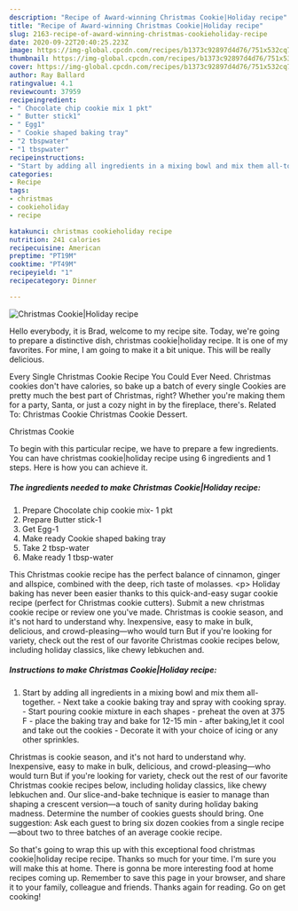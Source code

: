 ```yaml
---
description: "Recipe of Award-winning Christmas Cookie|Holiday recipe"
title: "Recipe of Award-winning Christmas Cookie|Holiday recipe"
slug: 2163-recipe-of-award-winning-christmas-cookieholiday-recipe
date: 2020-09-22T20:40:25.223Z
image: https://img-global.cpcdn.com/recipes/b1373c92897d4d76/751x532cq70/christmas-cookieholiday-recipe-recipe-main-photo.jpg
thumbnail: https://img-global.cpcdn.com/recipes/b1373c92897d4d76/751x532cq70/christmas-cookieholiday-recipe-recipe-main-photo.jpg
cover: https://img-global.cpcdn.com/recipes/b1373c92897d4d76/751x532cq70/christmas-cookieholiday-recipe-recipe-main-photo.jpg
author: Ray Ballard
ratingvalue: 4.1
reviewcount: 37959
recipeingredient:
- " Chocolate chip cookie mix 1 pkt"
- " Butter stick1"
- " Egg1"
- " Cookie shaped baking tray"
- "2 tbspwater"
- "1 tbspwater"
recipeinstructions:
- "Start by adding all ingredients in a mixing bowl and mix them all-together. Next take a cookie baking tray and spray with cooking spray. Start pouring cookie mixture in each shapes preheat the oven at 375 F place the baking tray and bake for 12-15 min after baking,let it cool and take out the cookies Decorate it with your choice of icing or any other sprinkles."
categories:
- Recipe
tags:
- christmas
- cookieholiday
- recipe

katakunci: christmas cookieholiday recipe 
nutrition: 241 calories
recipecuisine: American
preptime: "PT19M"
cooktime: "PT49M"
recipeyield: "1"
recipecategory: Dinner

---
```



![Christmas Cookie|Holiday recipe](https://img-global.cpcdn.com/recipes/b1373c92897d4d76/751x532cq70/christmas-cookieholiday-recipe-recipe-main-photo.jpg)

Hello everybody, it is Brad, welcome to my recipe site. Today, we're going to prepare a distinctive dish, christmas cookie|holiday recipe. It is one of my favorites. For mine, I am going to make it a bit unique. This will be really delicious.

Every Single Christmas Cookie Recipe You Could Ever Need. Christmas cookies don&#39;t have calories, so bake up a batch of every single Cookies are pretty much the best part of Christmas, right? Whether you&#39;re making them for a party, Santa, or just a cozy night in by the fireplace, there&#39;s. Related To: Christmas Cookie Christmas Cookie Dessert.

Christmas Cookie

To begin with this particular recipe, we have to prepare a few ingredients. You can have christmas cookie|holiday recipe using 6 ingredients and 1 steps. Here is how you can achieve it.

<!--inarticleads1-->

##### The ingredients needed to make Christmas Cookie|Holiday recipe:

1. Prepare  Chocolate chip cookie mix- 1 pkt
1. Prepare  Butter stick-1
1. Get  Egg-1
1. Make ready  Cookie shaped baking tray
1. Take 2 tbsp-water
1. Make ready 1 tbsp-water


This Christmas cookie recipe has the perfect balance of cinnamon, ginger and allspice, combined with the deep, rich taste of molasses. &lt;p&gt; Holiday baking has never been easier thanks to this quick-and-easy sugar cookie recipe (perfect for Christmas cookie cutters). Submit a new christmas cookie recipe or review one you&#39;ve made. Christmas is cookie season, and it&#39;s not hard to understand why. Inexpensive, easy to make in bulk, delicious, and crowd-pleasing—who would turn But if you&#39;re looking for variety, check out the rest of our favorite Christmas cookie recipes below, including holiday classics, like chewy lebkuchen and. 

<!--inarticleads2-->

##### Instructions to make Christmas Cookie|Holiday recipe:

1. Start by adding all ingredients in a mixing bowl and mix them all-together. - Next take a cookie baking tray and spray with cooking spray. - Start pouring cookie mixture in each shapes - preheat the oven at 375 F - place the baking tray and bake for 12-15 min - after baking,let it cool and take out the cookies - Decorate it with your choice of icing or any other sprinkles.


Christmas is cookie season, and it&#39;s not hard to understand why. Inexpensive, easy to make in bulk, delicious, and crowd-pleasing—who would turn But if you&#39;re looking for variety, check out the rest of our favorite Christmas cookie recipes below, including holiday classics, like chewy lebkuchen and. Our slice-and-bake technique is easier to manage than shaping a crescent version—a touch of sanity during holiday baking madness. Determine the number of cookies guests should bring. One suggestion: Ask each guest to bring six dozen cookies from a single recipe—about two to three batches of an average cookie recipe. 

So that's going to wrap this up with this exceptional food christmas cookie|holiday recipe recipe. Thanks so much for your time. I'm sure you will make this at home. There is gonna be more interesting food at home recipes coming up. Remember to save this page in your browser, and share it to your family, colleague and friends. Thanks again for reading. Go on get cooking!

